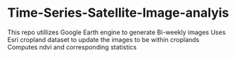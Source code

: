# Time-Series-Satellite-Image-analyis
This repo utillizes Google Earth engine to generate Bi-weekly images 
Uses Esri cropland dataset to update the images to be within croplands
Computes ndvi and corresponding statistics
